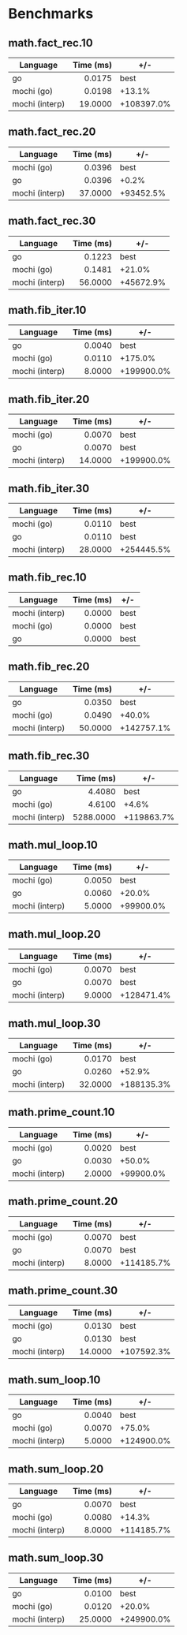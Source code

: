 # Benchmarks

## math.fact_rec.10
| Language | Time (ms) | +/- |
| --- | ---: | --- |
| go | 0.0175 | best |
| mochi (go) | 0.0198 | +13.1% |
| mochi (interp) | 19.0000 | +108397.0% |

## math.fact_rec.20
| Language | Time (ms) | +/- |
| --- | ---: | --- |
| mochi (go) | 0.0396 | best |
| go | 0.0396 | +0.2% |
| mochi (interp) | 37.0000 | +93452.5% |

## math.fact_rec.30
| Language | Time (ms) | +/- |
| --- | ---: | --- |
| go | 0.1223 | best |
| mochi (go) | 0.1481 | +21.0% |
| mochi (interp) | 56.0000 | +45672.9% |

## math.fib_iter.10
| Language | Time (ms) | +/- |
| --- | ---: | --- |
| go | 0.0040 | best |
| mochi (go) | 0.0110 | +175.0% |
| mochi (interp) | 8.0000 | +199900.0% |

## math.fib_iter.20
| Language | Time (ms) | +/- |
| --- | ---: | --- |
| mochi (go) | 0.0070 | best |
| go | 0.0070 | best |
| mochi (interp) | 14.0000 | +199900.0% |

## math.fib_iter.30
| Language | Time (ms) | +/- |
| --- | ---: | --- |
| mochi (go) | 0.0110 | best |
| go | 0.0110 | best |
| mochi (interp) | 28.0000 | +254445.5% |

## math.fib_rec.10
| Language | Time (ms) | +/- |
| --- | ---: | --- |
| mochi (interp) | 0.0000 | best |
| mochi (go) | 0.0000 | best |
| go | 0.0000 | best |

## math.fib_rec.20
| Language | Time (ms) | +/- |
| --- | ---: | --- |
| go | 0.0350 | best |
| mochi (go) | 0.0490 | +40.0% |
| mochi (interp) | 50.0000 | +142757.1% |

## math.fib_rec.30
| Language | Time (ms) | +/- |
| --- | ---: | --- |
| go | 4.4080 | best |
| mochi (go) | 4.6100 | +4.6% |
| mochi (interp) | 5288.0000 | +119863.7% |

## math.mul_loop.10
| Language | Time (ms) | +/- |
| --- | ---: | --- |
| mochi (go) | 0.0050 | best |
| go | 0.0060 | +20.0% |
| mochi (interp) | 5.0000 | +99900.0% |

## math.mul_loop.20
| Language | Time (ms) | +/- |
| --- | ---: | --- |
| mochi (go) | 0.0070 | best |
| go | 0.0070 | best |
| mochi (interp) | 9.0000 | +128471.4% |

## math.mul_loop.30
| Language | Time (ms) | +/- |
| --- | ---: | --- |
| mochi (go) | 0.0170 | best |
| go | 0.0260 | +52.9% |
| mochi (interp) | 32.0000 | +188135.3% |

## math.prime_count.10
| Language | Time (ms) | +/- |
| --- | ---: | --- |
| mochi (go) | 0.0020 | best |
| go | 0.0030 | +50.0% |
| mochi (interp) | 2.0000 | +99900.0% |

## math.prime_count.20
| Language | Time (ms) | +/- |
| --- | ---: | --- |
| mochi (go) | 0.0070 | best |
| go | 0.0070 | best |
| mochi (interp) | 8.0000 | +114185.7% |

## math.prime_count.30
| Language | Time (ms) | +/- |
| --- | ---: | --- |
| mochi (go) | 0.0130 | best |
| go | 0.0130 | best |
| mochi (interp) | 14.0000 | +107592.3% |

## math.sum_loop.10
| Language | Time (ms) | +/- |
| --- | ---: | --- |
| go | 0.0040 | best |
| mochi (go) | 0.0070 | +75.0% |
| mochi (interp) | 5.0000 | +124900.0% |

## math.sum_loop.20
| Language | Time (ms) | +/- |
| --- | ---: | --- |
| go | 0.0070 | best |
| mochi (go) | 0.0080 | +14.3% |
| mochi (interp) | 8.0000 | +114185.7% |

## math.sum_loop.30
| Language | Time (ms) | +/- |
| --- | ---: | --- |
| go | 0.0100 | best |
| mochi (go) | 0.0120 | +20.0% |
| mochi (interp) | 25.0000 | +249900.0% |

